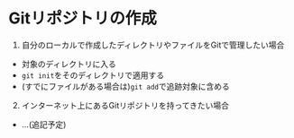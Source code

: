 # Gitリポジトリの作成

1. 自分のローカルで作成したディレクトリやファイルをGitで管理したい場合

- 対象のディレクトリに入る
- `git init`をそのディレクトリで適用する
- (すでにファイルがある場合は)`git add`で追跡対象に含める

2. インターネット上にあるGitリポジトリを持ってきたい場合

- ...(追記予定)

